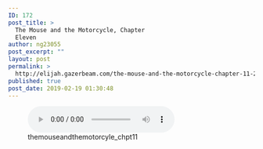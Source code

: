 ```yaml
---
ID: 172
post_title: >
  The Mouse and the Motorcycle, Chapter
  Eleven
author: ng23055
post_excerpt: ""
layout: post
permalink: >
  http://elijah.gazerbeam.com/the-mouse-and-the-motorcycle-chapter-11-2
published: true
post_date: 2019-02-19 01:30:48
---
```

<!-- wp:podcasting/podcast {"id":173} -->
<figure class="wp-block-podcasting-podcast podcast-173"><audio controls src="http://elijah.gazerbeam.com/wp-content/uploads/2019/02/themouseandthemotorcyle_chpt11.mp3"></audio><figcaption>themouseandthemotorcyle_chpt11</figcaption></figure>
<!-- /wp:podcasting/podcast -->